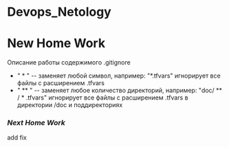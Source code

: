 # **Devops_Netology**

# **New Home Work**

Описание работы содержимого .gitignore
 - " * " -- заменяет любой символ,
   например: "*.tfvars" игнорирует все файлы с расширением .tfvars 
 - " ** " -- заменяет любое количество директорий, например: "doc/ ** / * .tfvars" игнорирует все файлы с расширением .tfvars в директории /doc и поддиректориях

### ***Next Home Work***
 add fix

 

